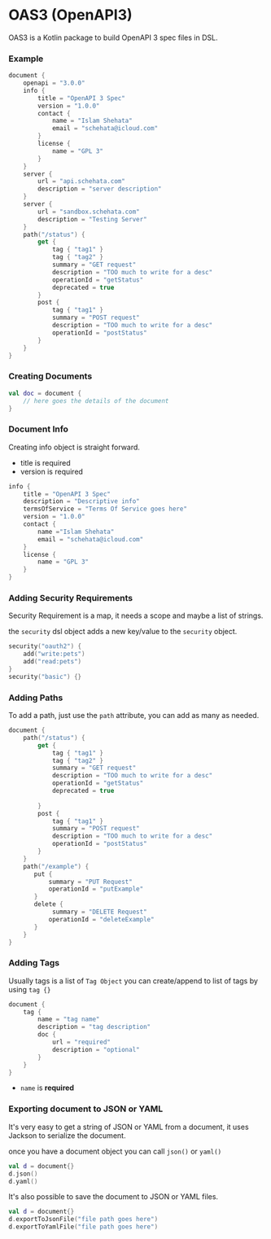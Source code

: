 # OAS3 (OpenAPI3)

OAS3 is a Kotlin package to build OpenAPI 3 spec files in DSL.


### Example

```kotlin
document {
    openapi = "3.0.0"
    info {
        title = "OpenAPI 3 Spec"
        version = "1.0.0"
        contact {
            name = "Islam Shehata"
            email = "schehata@icloud.com"
        }
        license {
            name = "GPL 3"
        }
    }
    server {
        url = "api.schehata.com"
        description = "server description"
    }
    server {
        url = "sandbox.schehata.com"
        description = "Testing Server"
    }
    path("/status") {
        get {
            tag { "tag1" }
            tag { "tag2" }
            summary = "GET request"
            description = "TOO much to write for a desc"
            operationId = "getStatus"
            deprecated = true
        }
        post {
            tag { "tag1" }
            summary = "POST request"
            description = "TOO much to write for a desc"
            operationId = "postStatus"
        }
    }
}
```

### Creating Documents

```kotlin
val doc = document {
    // here goes the details of the document
}
```


### Document Info

Creating info object is straight forward.

- title is required
- version is required

```kotlin
info {
    title = "OpenAPI 3 Spec"
    description = "Descriptive info"
    termsOfService = "Terms Of Service goes here"
    version = "1.0.0"
    contact {
        name ="Islam Shehata"
        email = "schehata@icloud.com"
    }
    license {
        name = "GPL 3"
    }
}
```


### Adding Security Requirements

Security Requirement is a map, it needs a scope and maybe a list of strings.

the `security` dsl object adds a new key/value to the `security` object.

```kotlin
security("oauth2") {
    add("write:pets")
    add("read:pets")
}
security("basic") {}
```



### Adding Paths

To add a path, just use the `path` attribute, you can add as many as needed.

```kotlin
document {
    path("/status") {
        get {
            tag { "tag1" }
            tag { "tag2" }
            summary = "GET request"
            description = "TOO much to write for a desc"
            operationId = "getStatus"
            deprecated = true
    
        }
        post {
            tag { "tag1" }
            summary = "POST request"
            description = "TOO much to write for a desc"
            operationId = "postStatus"
        }
    }
    path("/example") {
       put {
           summary = "PUT Request"
           operationId = "putExample"
       }
       delete {
            summary = "DELETE Request"
           operationId = "deleteExample"
       }
    }
}
```


### Adding Tags 

Usually tags is a list of `Tag Object` you can create/append to list of 
tags by using `tag {}`

```kotlin
document {
    tag {
        name = "tag name"
        description = "tag description"
        doc {
            url = "required"
            description = "optional"
        }
    }
}
```

 - `name` is **required**

### Exporting document to JSON or YAML

It's very easy to get a string of JSON or YAML
from a document, it uses Jackson to serialize the document.

once you have a document object you can call `json()` or `yaml()` 

```kotlin
val d = document{}
d.json()
d.yaml()
```

It's also possible to save the document to JSON or YAML files. 

```kotlin
val d = document{}
d.exportToJsonFile("file path goes here")
d.exportToYamlFile("file path goes here")
```
